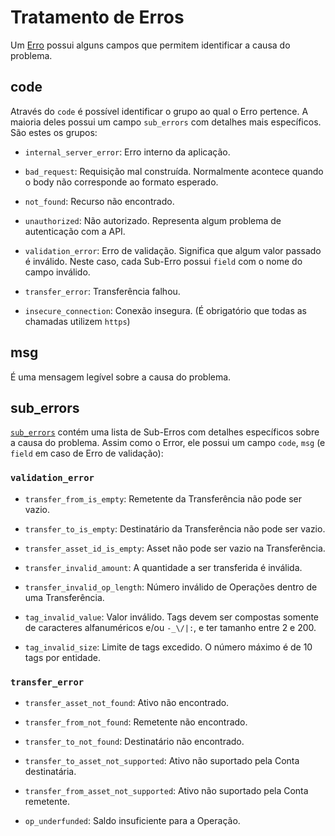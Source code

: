 # Tratamento de Erros

Um [Erro](#error) possui alguns campos que permitem identificar a causa do problema.

## code

Através do `code` é possível identificar o grupo ao qual o Erro pertence. A maioria deles possui um campo `sub_errors` com detalhes mais específicos. São estes os grupos:

- `internal_server_error`: Erro interno da aplicação.

- `bad_request`: Requisição mal construída. Normalmente acontece quando o body não corresponde ao formato esperado.

- `not_found`: Recurso não encontrado.

- `unauthorized`: Não autorizado. Representa algum problema de autenticação com a API.

- `validation_error`: Erro de validação. Significa que algum valor passado é inválido. Neste caso, cada Sub-Erro possui `field` com o nome do campo inválido.

- `transfer_error`: Transferência falhou.

- `insecure_connection`: Conexão insegura. (É obrigatório que todas as chamadas utilizem `https`)

## msg

É uma mensagem legível sobre a causa do problema.

## sub_errors

[`sub_errors`](#suberror) contém uma lista de Sub-Erros com detalhes específicos sobre a causa do problema.
Assim como o Error, ele possui um campo `code`, `msg` (e `field` em caso de Erro de validação):

### `validation_error`

- `transfer_from_is_empty`: Remetente da Transferência não pode ser vazio.

- `transfer_to_is_empty`: Destinatário da Transferência não pode ser vazio.

- `transfer_asset_id_is_empty`: Asset não pode ser vazio na Transferência.

- `transfer_invalid_amount`: A quantidade a ser transferida é inválida.

- `transfer_invalid_op_length`: Número inválido de Operações dentro de uma Transferência.

- `tag_invalid_value`: Valor inválido. Tags devem ser compostas somente de caracteres alfanuméricos e/ou `-_\/|:`, e ter tamanho entre 2 e 200.

- `tag_invalid_size`: Limite de tags excedido. O número máximo é de 10 tags por entidade.

### `transfer_error`

- `transfer_asset_not_found`: Ativo não encontrado.

- `transfer_from_not_found`: Remetente não encontrado.

- `transfer_to_not_found`: Destinatário não encontrado.

- `transfer_to_asset_not_supported`: Ativo não suportado pela Conta destinatária.

- `transfer_from_asset_not_supported`: Ativo não suportado pela Conta remetente.

- `op_underfunded`: Saldo insuficiente para a Operação.
